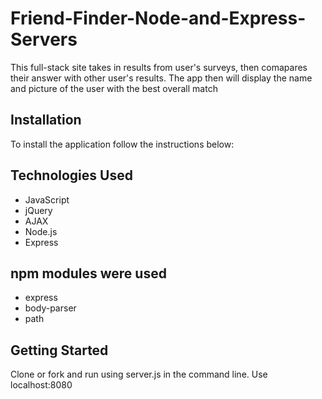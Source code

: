 # Friend-Finder-Node-and-Express-Servers

This full-stack site takes in results from user's surveys, then comapares their answer with other user's results. The app then will display the name and picture of the user with the best overall match 


## Installation 
To install the application follow the instructions below:



## Technologies Used
* JavaScript
* jQuery
* AJAX
* Node.js
* Express

## npm modules were used
* express
* body-parser
* path


## Getting Started
Clone or fork and run using server.js in the command line.
Use localhost:8080

